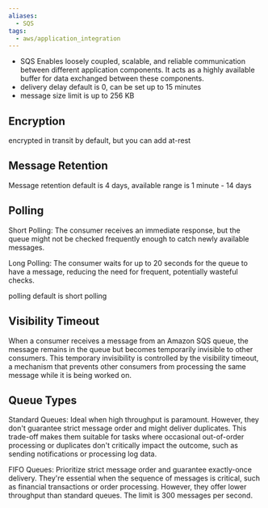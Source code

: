 ```yaml
---
aliases:
  - SQS
tags:
  - aws/application_integration
---
```

* SQS Enables loosely coupled, scalable, and reliable communication between different application components. It acts as a highly available buffer for data exchanged between these components.
* delivery delay default is 0, can be set up to 15 minutes
* message size limit is up to 256 KB

## Encryption
encrypted in transit by default, but you can add at-rest

## Message Retention
Message retention default is 4 days, available range is 1 minute - 14 days
## Polling
Short Polling: The consumer receives an immediate response, but the queue might not be checked frequently enough to catch newly available messages.

Long Polling: The consumer waits for up to 20 seconds for the queue to have a message, reducing the need for frequent, potentially wasteful checks.

polling default is short polling

## Visibility Timeout
When a consumer receives a message from an Amazon SQS queue, the message remains in the queue but becomes temporarily invisible to other consumers. This temporary invisibility is controlled by the visibility timeout, a mechanism that prevents other consumers from processing the same message while it is being worked on.

## Queue Types
Standard Queues: Ideal when high throughput is paramount. However, they don't guarantee strict message order and might deliver duplicates. This trade-off makes them suitable for tasks where occasional out-of-order processing or duplicates don't critically impact the outcome, such as sending notifications or processing log data.

FIFO Queues: Prioritize strict message order and guarantee exactly-once delivery. They're essential when the sequence of messages is critical, such as financial transactions or order processing. However, they offer lower throughput than standard queues. The limit is 300 messages per second.
